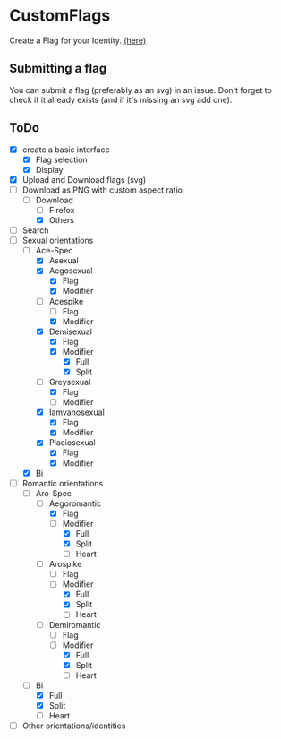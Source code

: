 # CustomFlags
Create a Flag for your Identity. [(here)](https://aras14hd.github.io/CustomFlags/)

## Submitting a flag
You can submit a flag (preferably as an svg) in an issue. Don't forget to check if it already exists (and if it's missing an svg add one).

## ToDo
 - [x] create a basic interface
    - [x] Flag selection
    - [x] Display
 - [x] Upload and Download flags (svg)
 - [ ] Download as PNG with custom aspect ratio
    - [ ] Download
        - [ ] Firefox
        - [x] Others
 - [ ] Search
 - [ ] Sexual orientations
    - [ ] Ace-Spec
        - [x] Asexual
        - [x] Aegosexual
            - [x] Flag
            - [x] Modifier
        - [ ] Acespike
            - [ ] Flag
            - [x] Modifier
        - [x] Demisexual
            - [x] Flag
            - [x] Modifier
                - [x] Full
                - [x] Split
        - [ ] Greysexual
            - [x] Flag
            - [ ] Modifier
        - [x] Iamvanosexual
            - [x] Flag
            - [x] Modifier
        - [x] Placiosexual
            - [x] Flag
            - [x] Modifier
    - [x] Bi
 - [ ] Romantic orientations
    - [ ] Aro-Spec
        - [ ] Aegoromantic
            - [x] Flag
            - [ ] Modifier
                - [x] Full
                - [x] Split
                - [ ] Heart
        - [ ] Arospike
            - [ ] Flag
            - [ ] Modifier
                - [x] Full
                - [x] Split
                - [ ] Heart
        - [ ] Demiromantic
            - [ ] Flag
            - [ ] Modifier
                - [x] Full
                - [x] Split
                - [ ] Heart
    - [ ] Bi
        - [x] Full
        - [x] Split
        - [ ] Heart
 - [ ] Other orientations/identities
